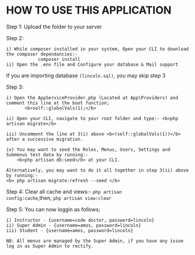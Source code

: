 HOW TO USE THIS APPLICATION
===========================================================================================

Step 1: Upload the folder to your server

Step 2:

	i) While composer installed in your system, Open your CLI to download the composer dependancies:- 
	 			composer install
	ii) Open the .env file and Configure your database & Mail support

If you are importing database <code>(lincoln.sql)</code>, you may skip step 3

Step 3: 

	i) Open the AppServiceProvider.php (Located at App\Providers) and comment this line at the boot function;
           <b>self::globalVals(1);</b>
	  
	ii) Open your CLI, navigate to your root folder and type:- <b>php artisan migrate</b>
	
	iii) Uncomment the line at 3(i) above <b>(self::globalVals(1))</b> after a successive migration.
	
	iv) You may want to seed the Roles, Menus, Users, Settings and Submenus test data by running:- 
	    <b>php artisan db:seed</b> at your CLI. 
	
	Alternatively, you may want to do it all together in step 3(ii) above by running:- 
	<b> php artisan migrate:refresh --seed </b>

Step 4: Clear all cache and views:- 
<code>php artisan config:cache</code>,then, <code>php artisan view:clear</code>

Step 5: You can now loggin as follows;

	i) Instructor - {username=code doctor, password=lincoln}
	ii) Super Admin - {username=amos, password=lincoln}
	iii) Student - {username=amos, password=lincoln}
	
	NB: All menus are managed by the Super Admin, if you have any issue log in as Super Admin to rectify.
